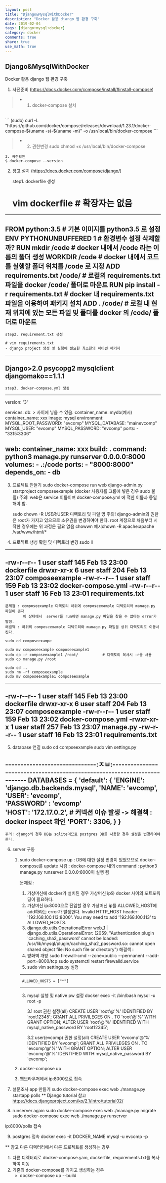 ```yaml
---
layout: post
title: "Django&MysqlWithDocker"
description: "Docker 활용 django 웹 환경 구축"
date: 2019-02-04
tags: [django+mysql+docker]
category: docker
comments: true
share: true
use_math: true
---
```


## Django&MysqlWithDocker
Docker 활용 django 웹 환경 구축


1. 사전준비 (https://docs.docker.com/compose/install/#install-compose)
> * 1. docker-compose 설치

<br>
        ```
            (sudo) curl -L "https://github.com/docker/compose/releases/download/1.23.1/docker-compose-$(uname -s)-$(uname -m)" -o /usr/local/bin/docker-compose
        ```
        

> * 2. 권한변경
    sudo chmod +x /usr/local/bin/docker-compose

    3. 버젼확인
    $ docker-compose --version

2. 장고 설치
    (https://docs.docker.com/compose/django/)
 
     step1. dockerfile 생성


    # vim dockerfile                      # 확장자는 없음

---------------------------------------------------------------------------------------------------------
 FROM python:3.5                       # 기본 이미지를 python3.5 로 설정
 ENV PYTHONUNBUFFERED 1                # 환경변수 설정 삭제할까?
 RUN mkdir /code                       # docker 내에서 /code 라는 이름의 폴더 생성
 WORKDIR /code                         # docker 내에서 코드를 실행할 폴더 위치를 /code 로 지정
 ADD requirements.txt /code/           # 로컬의 requirements.txt 파일을 docker /code/ 폴더로 마운트
 RUN pip install -r requirements.txt   # docker 내 requirements.txt 파일을 이용하여 패키지 설치
 ADD . /code/                          # 로컬 내 현재 위치에 있는 모든 파일 및 폴더를 docker 의 /code/ 폴더로 마운트
----------------------------------------------------------------------------------------------------------

    step2. requirement.txt 생성

    # vim requirements.txt
    - django project 생성 및 실행에 필요한 최소한의 파이썬 패키지
------------------------------------------------------------------------------------------------------------
 Django>2.0
 psycopg2
 mysqlclient
 djangomako==1.1.1
------------------------------------------------------------------------------------------------------------

    step3. docker-compose.yml 생성

-------------------------------------------------------------------------------------------------------------
version: '3'

services:
  db:                        > 사이에 넣을 수 있음. container_name: mydb(예시)
    container_name: xxx
    image: mysql
    environment:
        MYSQL_ROOT_PASSWORD: "evcomp"
        MYSQL_DATABASE: "mainevcomp"
        MYSQL_USER: "evcomp"
        MYSQL_PASSWORD: "evcomp"
    ports:
      - "3315:3306"

  web:
    container_name: xxx
    build: .
    command: python3 manage.py runserver 0.0.0.0:8000
    volumes:
      - .:/code
    ports:
      - "8000:8000"
    depends_on:
      - db
-------------------------------------------------------------------------------------------------------------------

3. 프로젝트 만들기
    sudo docker-compose run web django-admin.py startproject composeexample (docker 사용자를 그룹에 넣은 경우 sudo 불필)
        주의! web은 service 이름이며 docker-compose.yml 에 적힌 이름과 동일해야 함.

    sudo chown -R $USER:$USER 디렉토리 및 파일 명
        주의! django-admin의 권한은 root가 가지고 있으므로 소유권을 변경하여야 한다.
              root 계정으로 처음부터 시작한 경우에는 위 과정은 필요 없음
            chowwn 예시chown -R apache:apache /var/www/html/*
4. 프로젝트 생성 확인 및 디렉토리 변경
    sudo ll
------------------------------------------------------------------------------------------------
-rw-r--r--  1 user  staff  145 Feb 13 23:00 dockerfile
drwxr-xr-x  6 user  staff  204 Feb 13 23:07 composeexample
-rw-r--r--  1 user  staff  159 Feb 13 23:02 docker-compose.yml
-rw-r--r--  1 user  staff   16 Feb 13 23:01 requirements.txt
------------------------------------------------------------------------------------------------
    문제점 : composeexample 디렉토리 하위에 composeexample 디렉토리와 manage.py 파일이 존재
            이 상태에서  server를 run하면 manage.py 파일을 찾을 수 없다는 error가 발생.
    해결책 : 하위의 composeexample 디렉토리와 manage.py 파일을 상위 디렉토리로 이동시킨다.

    sudo cd composeexampe

    sudo mv composeexample composeexample1
    sudo cp -r composeexample1 /root/           # 디렉토리 복사시 -r을 사용
    sudo cp manage.py /root

    sudo cd ..
    sudo rm -rf composeexample
    sudo mv composeexample1 composeexample

------------------------------------------------------------------------------------------------
-rw-r--r--  1 user  staff  145 Feb 13 23:00 dockerfile
drwxr-xr-x  6 user  staff  204 Feb 13 23:07 composeexample
-rw-r--r--  1 user  staff  159 Feb 13 23:02 docker-compose.yml
-rwxr-xr-x  1 user  staff  257 Feb 13 23:07 manage.py
-rw-r--r--  1 user  staff   16 Feb 13 23:01 requirements.txt
------------------------------------------------------------------------------------------------

5. database 연결
    sudo cd compseexample
    sudo vim settings.py

------------------------------:ㅈㅂ:-------------------------------------------------------------------------
DATABASES = {
    'default': {
        'ENGINE': 'django.db.backends.mysql',
        'NAME': 'evcomp',
        'USER': 'evcomp',                    
        'PASSWORD' : 'evcomp'                   
        'HOST': '172.17.0.2',                   # 커넥션 이슈 발생 -> 해결책 : docker inspect <container-name> 확인
        'PORT': 3306,
    }
}
--------------------------------------------------------------------------------------------------------
    주의! django의 경우 DB는 sqlite이므로 postgres DB를 사용할 경우 설정을 변경하여야 한다.

6. server 구동
    1. sudo docker-compose up
        : DB에 대한 설정 변경이 있었으므로 docker-compose를 update 시킴
        : docker-compose 내의 command :  python3 manage.py runserver 0.0.0.0:8000이 실행 됨

        문제점 :
        1. 가상머신에 docker가 설치된 경우 가상머신 ip와 docker 사이의 포트포워딩이 필요하다.
        2. 가상머신 ip:8000으로 진입할 경우 가상머신 ip를 ALLOWED_HOST에 add하라는 error가 발생한다.
             Invalid HTTP_HOST header: '192.168.100.113:8000'. You may need to add '192.168.100.113' to ALLOWED_HOSTS.
        3. django.db.utils.OperationalError 
             web_1  | django.db.utils.OperationalError: (2059, "Authentication plugin 'caching_sha2_password' cannot be loaded: /usr/lib/mysql/plugin/caching_sha2_password.so: 
             cannot open shared object file: No such file or directory")
        해결책 :
        1. 방화벽 개방
        sudo firewall-cmd --zone=public --permanent --add-port=8000/tcp
        sudo systemctl restart firewalld.service
        2. sudo vim settings.py 설정
         -------------------------------------------------------------
            ALLOWED_HOSTS = ["*"]
         --------------------------------------------------------------
        3. mysql 실행 및 native pw 설정
            docker exec -it <contain-name> /bin/bash
            mysql -u root -p

            3.1 root 권한 설정(all) 
            CREATE USER 'root'@'%' IDENTIFIED BY 'root12345'; 
            GRANT ALL PRIVILEGES ON *.* TO 'root'@'%' WITH GRANT OPTION;
            ALTER USER 'root'@'%' IDENTIFIED WITH mysql_native_password BY 'root12345';
            
            3.2 user(evcomp) 권한 설정(all)
            CREATE USER 'evcomp'@'%' IDENTIFIED BY 'evcomp'; 
            GRANT ALL PRIVILEGES ON *.* TO 'evcomp'@'%' WITH GRANT OPTION;
            ALTER USER 'evcomp'@'%' IDENTIFIED WITH mysql_native_password BY 'evcomp';
    2. docker-compose up

    3. 웹브라우저에서 ip:8000으로 접속

7. 설문조사 app 만들기
sudo docker-compose exec web ./manage.py startapp polls
** Django tutorial 참고 https://docs.djangoproject.com/ko/2.1/intro/tutorial02/

8. runserver again
sudo docker-compose exec web ./manage.py migrate
sudo docker-compose exec web ./manage.py runserver

ip:8000/polls 접속

9. postgres 접속
docker exec -it DOCKER_NAME mysql -u evcomp -p

** 참고
다른 디렉터리에서 다른 프로젝트를 생성하는 경우
1. 다른 디렉터리로 docker-compose.yam, dockerfile, requirements.txt를 복사하여 이동
2. 기존의 docker-compose를 가지고 생성하는 경우
    - docker-compose up --build
